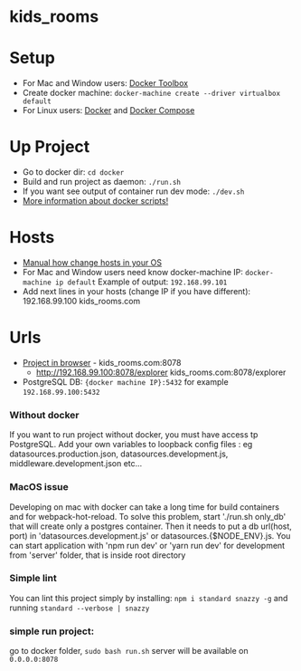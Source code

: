 # kids_rooms

# Setup

 - For Mac and Window users: [Docker Toolbox](https://www.docker.com/products/docker-toolbox)
 - Create docker machine:   ```docker-machine create --driver virtualbox default``` 
 - For Linux users: [Docker](https://docs.docker.com/engine/installation/) and [Docker Compose](https://docs.docker.com/compose/install/)  
 
# Up Project

  - Go to docker dir: ```cd docker```
  - Build and run project as daemon: ```./run.sh```
  - If you want see output of container run dev mode: ```./dev.sh```   
  - [More information about docker scripts!](docker/README.md) 
  
# Hosts

  - [Manual how change hosts in your OS](http://www.howtogeek.com/howto/27350/beginner-geek-how-to-edit-your-hosts-file/)
  - For Mac and Window users need know docker-machine IP: ``` docker-machine ip default ```
  Example of output: ```192.168.99.101```
  - Add next lines in your hosts (change IP if you have different): 
  192.168.99.100  kids_rooms.com
  
# Urls

  - [Project in browser](kids_rooms.com:8078) - kids_rooms.com:8078
	- http://192.168.99.100:8078/explorer  kids_rooms.com:8078/explorer
  - PostgreSQL DB: ```{docker machine IP}:5432``` for example ```192.168.99.100:5432```


### Without docker
If you want to run project without docker, you must have access tp PostgreSQL.
Add your own variables to loopback config files : eg datasources.production.json, datasources.development.js, middleware.development.json etc...

### MacOS issue
Developing on mac with docker can take a long time for build containers and for webpack-hot-reload.
To solve this problem, start './run.sh only_db' that will create only a postgres container. 
Then it needs to put a db url(host, port) in 'datasources.development.js' or datasources.{$NODE_ENV}.js.
You can start application with 'npm run dev' or 'yarn run dev' for development from 'server' folder, that is inside root directory

### Simple lint 
You can lint this project simply by installing:
`npm i standard snazzy -g`
and running `standard --verbose | snazzy`


### simple run project:
go to docker folder, `sudo bash run.sh` server will be available on `0.0.0.0:8078`
